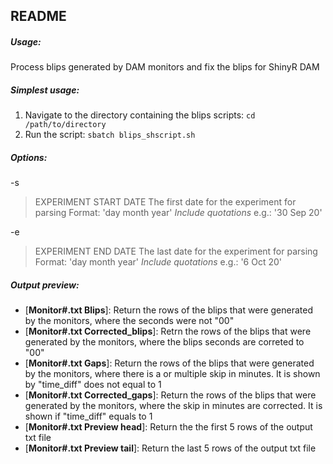 README
------

##### Usage: 

Process blips generated by DAM monitors and fix the blips for ShinyR DAM

##### Simplest usage:

1. Navigate to the directory containing the blips scripts: `cd /path/to/directory`
2. Run the script: `sbatch blips_shscript.sh`
    
##### Options:

  -s
  
> EXPERIMENT START DATE
> The first date for the experiment for parsing 
> Format: 'day month year' *Include quotations*
> e.g.: '30 Sep 20' 
  
  -e
  
> EXPERIMENT END DATE
> The last date for the experiment for parsing
> Format: 'day month year' *Include quotations*
> e.g.: '6 Oct 20' 

##### Output preview:

- [**Monitor#.txt Blips**]: Return the rows of the blips that were generated by the monitors, where the seconds were not "00"
- [**Monitor#.txt Corrected_blips**]: Retrn the rows of the blips that were generated by the monitors, where the blips seconds are correted to "00"
- [**Monitor#.txt Gaps**]: Return the rows of the blips that were generated by the monitors, where there is a or multiple skip in minutes. It is shown by "time_diff" does not equal to 1
- [**Monitor#.txt Corrected_gaps**]: Return the rows of the blips that were generated by the monitors, where the skip in minutes are corrected. It is shown if "time_diff" equals to 1
- [**Monitor#.txt Preview head**]: Return the the first 5 rows of the output txt file
- [**Monitor#.txt Preview tail**]: Return the last 5 rows of the output txt file
